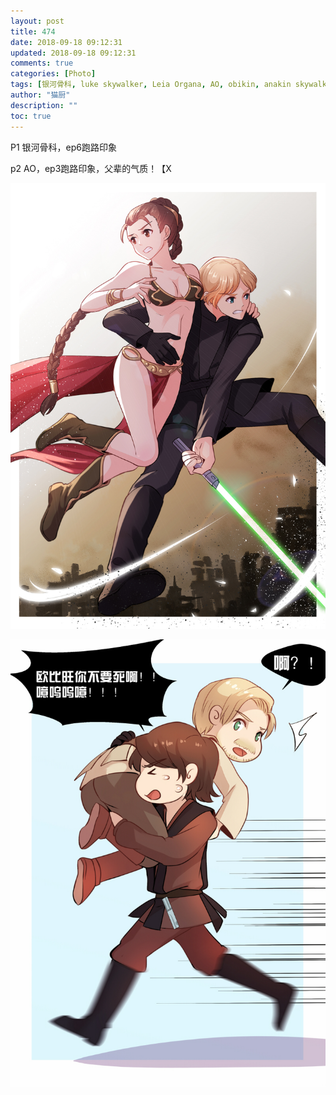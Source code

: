 ```yaml
---
layout: post
title: 474
date: 2018-09-18 09:12:31
updated: 2018-09-18 09:12:31
comments: true
categories: [Photo]
tags: [银河骨科, luke skywalker, Leia Organa, AO, obikin, anakin skywalker, obi-wan kenobi, 星球大战, star wars]
author: "猫厨"
description: ""
toc: true
---
```


<p>P1 银河骨科，ep6跑路印象</p> 
<p>p2 AO，ep3跑路印象，父辈的气质！【X</p>

![](https://raw.githubusercontent.com/alicewish/meowchain247/master/img_cVZNdzJtQk9JV2NuYU9SZEZQRHB6VHF3NG5TSmNBM0xzZ1loWWlXc1pxK01oYnFmMThScWtRPT0.jpg)

![](https://raw.githubusercontent.com/alicewish/meowchain247/master/img_cVZNdzJtQk9JV2NuYU9SZEZQRHB6YVRKK3ZDTHBLdXBid2xZc1lHeDdTbVpiaUc0alhVeUtRPT0.jpg)